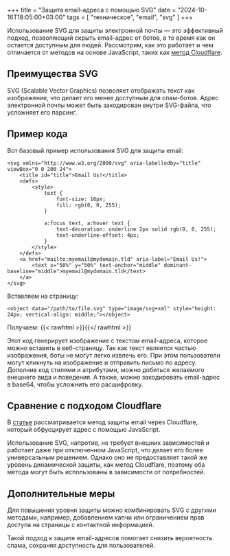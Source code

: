 +++
title = "Защита email-адреса с помощью SVG"
date = "2024-10-16T18:05:00+03:00"
tags = [
    "техническое",
    "email",
    "svg"
]
+++

Использование SVG для защиты электронной почты — это эффективный подход, позволяющий скрыть email-адрес от ботов, в то время как он остается доступным для людей. Рассмотрим, как это работает и чем отличается от методов на основе JavaScript, таких как [метод Cloudflare](/p/how-cloudflare-protect-email/).

Преимущества SVG
----------------

SVG (Scalable Vector Graphics) позволяет отображать текст как изображение, что делает его менее доступным для спам-ботов. Адрес электронной почты может быть закодирован внутри SVG-файла, что усложняет его парсинг.

<!--more-->

Пример кода
-----------

Вот базовый пример использования SVG для защиты email:

```
<svg xmlns="http://www.w3.org/2000/svg" aria-labelledby="title" viewBox="0 0 200 24">
    <title id="title">Email Us!</title>
    <defs>
        <style>
            text {
                font-size: 16px;
                fill: rgb(0, 0, 255);
            }

            a:focus text, a:hover text {
                text-decoration: underline 2px solid rgb(0, 0, 255);
                text-underline-offset: 4px;
            }
        </style>
    </defs>
    <a href="mailto:myemail@mydomain.tld" aria-label="Email Us!">
        <text x="50%" y="50%" text-anchor="middle" dominant-baseline="middle">myemail@mydomain.tld</text>
    </a>
</svg>
```

Вставляем на страницу:
```
<object data="/path/to/file.svg" type="image/svg+xml" style="height: 24px; vertical-align: middle;"></object>
```

Получаем: 
{{< rawhtml >}}<object class="svg-email-protection" data="/static/svg-email-protection.svg" type="image/svg+xml" style="height: 24px; vertical-align: middle;"></object>{{</ rawhtml >}}

Этот код генерирует изображение с текстом email-адреса, которое можно вставить в веб-страницу. Так как текст является частью изображения, боты не могут легко извлечь его. При этом пользователи могут кликнуть на изображение и отправить письмо по адресу. Дополнив код стилями и атрибутами, можно добиться желаемого внешнего вида и поведения. А также, можно закодировать email-адрес в base64, чтобы усложнить его расшифровку.

Сравнение с подходом Cloudflare
-------------------------------

В [статье](/p/how-cloudflare-protect-email/) рассматривается метод защиты email через Cloudflare, который обфусцирует адрес с помощью JavaScript.

Использование SVG, напротив, не требует внешних зависимостей и работает даже при отключенном JavaScript, что делает его более универсальным решением. Однако оно не предоставляет такой же уровень динамической защиты, как метод Cloudflare, поэтому оба метода могут быть использованы в зависимости от потребностей.

Дополнительные меры
-------------------

Для повышения уровня защиты можно комбинировать SVG с другими методами, например, добавлением капчи или ограничением прав доступа на страницы с контактной информацией.

Такой подход к защите email-адресов помогает снизить вероятность спама, сохраняя доступность для пользователей.
